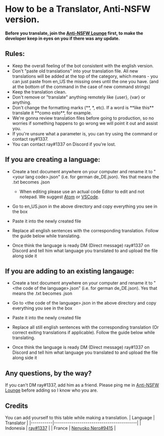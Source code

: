 # How to be a Translator, Anti-NSFW version.

**Before you translate, join the [Anti-NSFW Lounge](https://discord.gg/dkP9fwY) first, to make the developer keep in eyes on you if there was any update.**

## Rules:
- Keep the overall feeling of the bot consistent with the english version.
- Don't "paste old translations" into your translation file. All new translations will be added at the top of the category, which means - you can just paste from en_US the missing ones until the one you have. (and at the bottom of the command in the case of new command strings)
- Keep the translation clean.
- Don't remove or "translate" anything remotely like {user}, {var} or anything.
- Don't change the formatting marks (\*\*, \*, etc). If a word is \*\*like this\*\* translate it \*\*como esto\*\*, for example.
- We're gonna review translation files before going to production, so no worries if something happens to go wrong we will point it out and assist you.
- If you're unsure what a parameter is, you can try using the command or contact ray#1337.
- You can contact ray#1337 on Discord if you're lost.

## If you are creating a language:

- Create a text document anywhere on your computer and rename it to "\<your lang code\>.json" (i.e. for german de_DE.json). Yes that means the .txt becomes .json

  - When editing please use an actual code Editor to edit and not notepad. We suggest [Atom](https://atom.io/) or [VSCode](https://code.visualstudio.com/).

- Go to en_US.json in the above directory and copy everything you see in the box

- Paste it into the newly created file

- Replace all english sentences with the corresponding translation. Follow the guide below while translating.

- Once think the language is ready DM (Direct message) ray#1337 on Discord and tell him what language you translated to and upload the file along side it

## If you are adding to an existing langauge:

- Create a text document anywhere on your computer and rename it to "\<the code of the language\>.json" (i.e. for german de_DE.json). Yes that means the .txt becomes .json

- Go to \<the code of the language\>.json in the above directory and copy everything you see in the box

- Paste it into the newly created file

- Replace all still english sentences with the corresponding translation (Or correct exiting translations if applicable). Follow the guide below while translating.

- Once think the language is ready DM (Direct message) ray#1337 on Discord and tell him what language you translated to and upload the file along side it

## Any questions, by the way?
If you can't DM ray#1337, add him as a friend. Please ping me in [Anti-NSFW Lounge](https://discord.gg/dkP9fwY) before adding so I know who you are.

## Credits
You can add yourself to this table while making a translation.
| Language  |  Translator                              |
|-----------|------------------------------------------|
| Indonesia |  [ray#1337](https://github.com/conver4y) |
| France    |  [Nenyoko Nero#9415](https://github.com/Nenyoko) |
